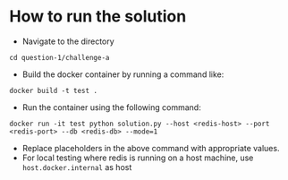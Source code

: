 # How to run the solution
* Navigate to the directory
```shell
cd question-1/challenge-a
```
* Build the docker container by running a command like:
```shell
docker build -t test .
```
* Run the container using the following command:
```shell
docker run -it test python solution.py --host <redis-host> --port <redis-port> --db <redis-db> --mode=1
```
* Replace placeholders in the above command with appropriate values.
* For local testing where redis is running on a host machine, use `host.docker.internal` as host
